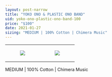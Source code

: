 ```yaml
---
layout: post-narrow
title: "YOKO ONO & PLASTIC ONO BAND"
uid: yoko-ono-plastic-ono-band-100
price: "$100"
date: 2021-01-27
sizing: "MEDIUM | 100% Cotton | Chimera Music"
---
```




<table style="width:100%;"><tr><td style="vertical-align:top;">
      <figure class="tmblr-full" data-orig-height="2048" data-orig-width="1365" data-orig-src="https://concertshirts.netlify.app/shirts/0060/0060-01.jpg"><img src="https://64.media.tumblr.com/d957b5757c10c616a237c83367cfeed7/245fbde601b0372c-4f/s540x810/5f4de490ba3f67bd9ef2ec9f9b526b74856dee60.jpg" data-orig-height="2048" data-orig-width="1365" data-orig-src="https://concertshirts.netlify.app/shirts/0060/0060-01.jpg"/></figure></td>
    <td style="vertical-align:top;">
      <figure class="tmblr-full" data-orig-height="2048" data-orig-width="1365" data-orig-src="https://concertshirts.netlify.app/shirts/0060/0060-02.jpg"><img src="https://64.media.tumblr.com/58e921a942283a18f5c18c1f11f0e329/245fbde601b0372c-b2/s540x810/6c753939641ac0f3876d81905cb2402312b17262.jpg" data-orig-height="2048" data-orig-width="1365" data-orig-src="https://concertshirts.netlify.app/shirts/0060/0060-02.jpg"/></figure></td>
  </tr></table><p>
  MEDIUM | 100% Cotton | Chimera Music
</p>
